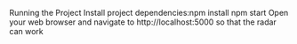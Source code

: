 Running the Project
Install project dependencies:npm install
npm start
Open your web browser and navigate to http://localhost:5000 so that the radar can work
